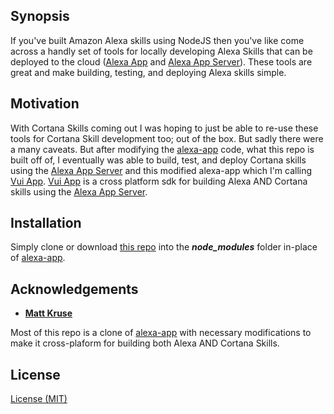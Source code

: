 ## Synopsis

If you've built Amazon Alexa skills using NodeJS then you've like come across a handly set of tools for locally developing Alexa Skills that can be deployed to the cloud ([Alexa App](https://github.com/alexa-js/alexa-app) and [Alexa App Server](https://github.com/alexa-js/alexa-app-server)). These tools are great and make building, testing, and deploying Alexa skills simple.


## Motivation

With Cortana Skills coming out I was hoping to just be able to re-use these tools for Cortana Skill development too; out of the box. But sadly there were a many caveats. But after modifying the [alexa-app](https://github.com/alexa-js/alexa-app) code, what this repo is built off of, I eventually was able to build, test, and deploy Cortana skills using the [Alexa App Server](https://github.com/alexa-js/alexa-app-server) and this modified alexa-app which I'm calling [Vui App](https://github.com/user1m/vui-app). [Vui App](https://github.com/user1m/vui-app) is a cross platform sdk for building Alexa AND Cortana skills using the [Alexa App Server](https://github.com/alexa-js/alexa-app-server).


## Installation

Simply clone or download [this repo](https://github.com/user1m/vui-app) into the ***node_modules*** folder in-place of [alexa-app](https://github.com/alexa-js/alexa-app).


## Acknowledgements
* **[Matt Kruse](https://github.com/alexa-js/alexa-app)**

Most of this repo is a clone of [alexa-app](https://github.com/alexa-js/alexa-app) with necessary modifications to make it cross-plaform for building both Alexa AND Cortana Skills.

## License

[License (MIT)](https://github.com/alexa-js/vui-app/master/LICENSE.md)
